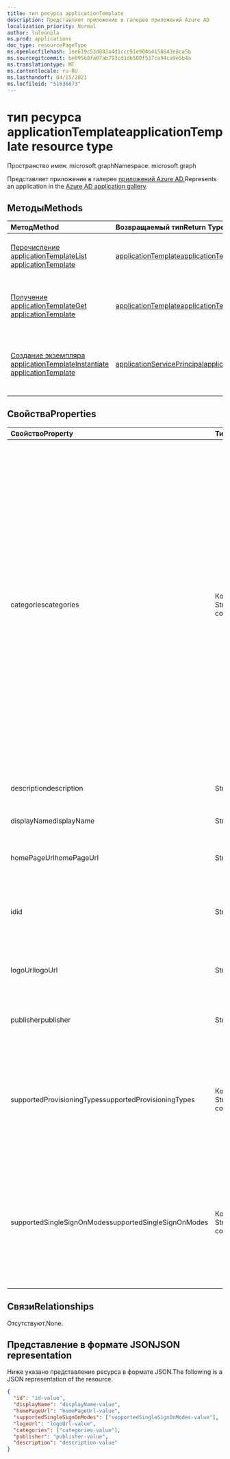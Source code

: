 ```yaml
---
title: тип ресурса applicationTemplate
description: Представляет приложение в галерее приложений Azure AD
localization_priority: Normal
author: luleonpla
ms.prod: applications
doc_type: resourcePageType
ms.openlocfilehash: 1ee619c53d083a4d1ccc91e904b4158643e8ca5b
ms.sourcegitcommit: be09568fa07ab793cd1db500f537ca94ca9e5b4a
ms.translationtype: MT
ms.contentlocale: ru-RU
ms.lasthandoff: 04/15/2021
ms.locfileid: "51836873"
---
```

# <a name="applicationtemplate-resource-type"></a><span data-ttu-id="f5bbf-103">тип ресурса applicationTemplate</span><span class="sxs-lookup"><span data-stu-id="f5bbf-103">applicationTemplate resource type</span></span>

<span data-ttu-id="f5bbf-104">Пространство имен: microsoft.graph</span><span class="sxs-lookup"><span data-stu-id="f5bbf-104">Namespace: microsoft.graph</span></span>

<span data-ttu-id="f5bbf-105">Представляет приложение в галерее [приложений Azure AD.](/azure/active-directory/saas-apps/tutorial-list)</span><span class="sxs-lookup"><span data-stu-id="f5bbf-105">Represents an application in the [Azure AD application gallery](/azure/active-directory/saas-apps/tutorial-list).</span></span>

## <a name="methods"></a><span data-ttu-id="f5bbf-106">Методы</span><span class="sxs-lookup"><span data-stu-id="f5bbf-106">Methods</span></span>

| <span data-ttu-id="f5bbf-107">Метод</span><span class="sxs-lookup"><span data-stu-id="f5bbf-107">Method</span></span>                                                                       | <span data-ttu-id="f5bbf-108">Возвращаемый тип</span><span class="sxs-lookup"><span data-stu-id="f5bbf-108">Return Type</span></span>                                                   | <span data-ttu-id="f5bbf-109">Описание</span><span class="sxs-lookup"><span data-stu-id="f5bbf-109">Description</span></span>                                                                                  |
| :--------------------------------------------------------------------------- | :------------------------------------------------------------ | :------------------------------------------------------------------------------------------- |
| [<span data-ttu-id="f5bbf-110">Перечисление applicationTemplate</span><span class="sxs-lookup"><span data-stu-id="f5bbf-110">List applicationTemplate</span></span>](../api/applicationtemplate-list.md)               | [<span data-ttu-id="f5bbf-111">applicationTemplate</span><span class="sxs-lookup"><span data-stu-id="f5bbf-111">applicationTemplate</span></span>](applicationtemplate.md)                 | <span data-ttu-id="f5bbf-112">Получение списка объектов applicationTemplate.</span><span class="sxs-lookup"><span data-stu-id="f5bbf-112">Retrieve a list of applicationTemplate objects.</span></span>                                              |
| [<span data-ttu-id="f5bbf-113">Получение applicationTemplate</span><span class="sxs-lookup"><span data-stu-id="f5bbf-113">Get applicationTemplate</span></span>](../api/applicationtemplate-get.md)                 | [<span data-ttu-id="f5bbf-114">applicationTemplate</span><span class="sxs-lookup"><span data-stu-id="f5bbf-114">applicationTemplate</span></span>](applicationtemplate.md)                 | <span data-ttu-id="f5bbf-115">Чтение свойств и связей объекта applicationTemplate.</span><span class="sxs-lookup"><span data-stu-id="f5bbf-115">Read properties and relationships of applicationTemplate object.</span></span>                             |
| [<span data-ttu-id="f5bbf-116">Создание экземпляра applicationTemplate</span><span class="sxs-lookup"><span data-stu-id="f5bbf-116">Instantiate applicationTemplate</span></span>](../api/applicationtemplate-instantiate.md) | [<span data-ttu-id="f5bbf-117">applicationServicePrincipal</span><span class="sxs-lookup"><span data-stu-id="f5bbf-117">applicationServicePrincipal</span></span>](applicationserviceprincipal.md) | <span data-ttu-id="f5bbf-118">Добавьте экземпляр приложения из галереи приложений Azure AD в каталог.</span><span class="sxs-lookup"><span data-stu-id="f5bbf-118">Add an instance of an application from the Azure AD application gallery into your directory.</span></span> |

## <a name="properties"></a><span data-ttu-id="f5bbf-119">Свойства</span><span class="sxs-lookup"><span data-stu-id="f5bbf-119">Properties</span></span>

| <span data-ttu-id="f5bbf-120">Свойство</span><span class="sxs-lookup"><span data-stu-id="f5bbf-120">Property</span></span>                   | <span data-ttu-id="f5bbf-121">Тип</span><span class="sxs-lookup"><span data-stu-id="f5bbf-121">Type</span></span>              | <span data-ttu-id="f5bbf-122">Описание</span><span class="sxs-lookup"><span data-stu-id="f5bbf-122">Description</span></span>                                                                                                                                                                                                                                                                                                                                                                                                                                     |
| :------------------------- | :---------------- | :---------------------------------------------------------------------------------------------------------------------------------------------------------------------------------------------------------------------------------------------------------------------------------------------------------------------------------------------------------------------------------------------------------------------------------------------- |
| <span data-ttu-id="f5bbf-123">categories</span><span class="sxs-lookup"><span data-stu-id="f5bbf-123">categories</span></span>                 | <span data-ttu-id="f5bbf-124">Коллекция String</span><span class="sxs-lookup"><span data-stu-id="f5bbf-124">String collection</span></span> | <span data-ttu-id="f5bbf-125">Список категорий для приложения.</span><span class="sxs-lookup"><span data-stu-id="f5bbf-125">The list of categories for the application.</span></span> <span data-ttu-id="f5bbf-126">Поддерживаемые значения могут быть: `Collaboration` `Business Management` , `Consumer` `Content management` `CRM` `Data services` `Developer services` `E-commerce` `Education` `ERP` `Finance` , и `Health` `Human resources` `IT infrastructure` `Mail` `Management` `Marketing` `Media` `Productivity` `Project management` `Telecommunications` `Tools` `Travel` `Web design & hosting` .</span><span class="sxs-lookup"><span data-stu-id="f5bbf-126">Supported values can be: `Collaboration`, `Business Management`, `Consumer`, `Content management`, `CRM`, `Data services`, `Developer services`, `E-commerce`, `Education`, `ERP`, `Finance`, `Health`, `Human resources`, `IT infrastructure`, `Mail`, `Management`, `Marketing`, `Media`, `Productivity`, `Project management`, `Telecommunications`, `Tools`, `Travel`, and `Web design & hosting`.</span></span> |
| <span data-ttu-id="f5bbf-127">description</span><span class="sxs-lookup"><span data-stu-id="f5bbf-127">description</span></span>                | <span data-ttu-id="f5bbf-128">String</span><span class="sxs-lookup"><span data-stu-id="f5bbf-128">String</span></span>            | <span data-ttu-id="f5bbf-129">Описание приложения.</span><span class="sxs-lookup"><span data-stu-id="f5bbf-129">A description of the application.</span></span>                                                                                                                                                                                                                                                                                                                                                                                                               |
| <span data-ttu-id="f5bbf-130">displayName</span><span class="sxs-lookup"><span data-stu-id="f5bbf-130">displayName</span></span>                | <span data-ttu-id="f5bbf-131">String</span><span class="sxs-lookup"><span data-stu-id="f5bbf-131">String</span></span>            | <span data-ttu-id="f5bbf-132">Имя приложения.</span><span class="sxs-lookup"><span data-stu-id="f5bbf-132">The name of the application.</span></span>                                                                                                                                                                                                                                                                                                                                                                                                                    |
| <span data-ttu-id="f5bbf-133">homePageUrl</span><span class="sxs-lookup"><span data-stu-id="f5bbf-133">homePageUrl</span></span>                | <span data-ttu-id="f5bbf-134">String</span><span class="sxs-lookup"><span data-stu-id="f5bbf-134">String</span></span>            | <span data-ttu-id="f5bbf-135">URL-адрес домашней страницы приложения.</span><span class="sxs-lookup"><span data-stu-id="f5bbf-135">The home page URL of the application.</span></span>                                                                                                                                                                                                                                                                                                                                                                                                           |
| <span data-ttu-id="f5bbf-136">id</span><span class="sxs-lookup"><span data-stu-id="f5bbf-136">id</span></span>                         | <span data-ttu-id="f5bbf-137">String</span><span class="sxs-lookup"><span data-stu-id="f5bbf-137">String</span></span>            | <span data-ttu-id="f5bbf-138">Уникальный идентификатор для приложения.</span><span class="sxs-lookup"><span data-stu-id="f5bbf-138">Unique identifier for the application.</span></span> <span data-ttu-id="f5bbf-139">Только для чтения.</span><span class="sxs-lookup"><span data-stu-id="f5bbf-139">Read-only.</span></span>                                                                                                                                                                                                                                                                                                                                                                                               |
| <span data-ttu-id="f5bbf-140">logoUrl</span><span class="sxs-lookup"><span data-stu-id="f5bbf-140">logoUrl</span></span>                    | <span data-ttu-id="f5bbf-141">String</span><span class="sxs-lookup"><span data-stu-id="f5bbf-141">String</span></span>            | <span data-ttu-id="f5bbf-142">URL-адрес для получения логотипа для этого приложения.</span><span class="sxs-lookup"><span data-stu-id="f5bbf-142">The URL to get the logo for this application.</span></span>                                                                                                                                                                                                                                                                                                                                                                                                   |
| <span data-ttu-id="f5bbf-143">publisher</span><span class="sxs-lookup"><span data-stu-id="f5bbf-143">publisher</span></span>                  | <span data-ttu-id="f5bbf-144">String</span><span class="sxs-lookup"><span data-stu-id="f5bbf-144">String</span></span>            | <span data-ttu-id="f5bbf-145">Имя издателя для этого приложения.</span><span class="sxs-lookup"><span data-stu-id="f5bbf-145">The name of the publisher for this application.</span></span>                                                                                                                                                                                                                                                                                                                                                                                                 |
| <span data-ttu-id="f5bbf-146">supportedProvisioningTypes</span><span class="sxs-lookup"><span data-stu-id="f5bbf-146">supportedProvisioningTypes</span></span> | <span data-ttu-id="f5bbf-147">Коллекция String</span><span class="sxs-lookup"><span data-stu-id="f5bbf-147">String collection</span></span> | <span data-ttu-id="f5bbf-148">Список режимов подготовка, поддерживаемых этим приложением.</span><span class="sxs-lookup"><span data-stu-id="f5bbf-148">The list of provisioning modes supported by this application.</span></span> <span data-ttu-id="f5bbf-149">Единственным допустимым значением `sync` является .</span><span class="sxs-lookup"><span data-stu-id="f5bbf-149">The only valid value is `sync`.</span></span>                                                                                                                                                                                                                                                                                                                                                   |
| <span data-ttu-id="f5bbf-150">supportedSingleSignOnModes</span><span class="sxs-lookup"><span data-stu-id="f5bbf-150">supportedSingleSignOnModes</span></span> | <span data-ttu-id="f5bbf-151">Коллекция String</span><span class="sxs-lookup"><span data-stu-id="f5bbf-151">String collection</span></span> | <span data-ttu-id="f5bbf-152">Список режимов единой регистрации, поддерживаемых этим приложением.</span><span class="sxs-lookup"><span data-stu-id="f5bbf-152">The list of single sign-on modes supported by this application.</span></span> <span data-ttu-id="f5bbf-153">Поддерживаемые значения: `oidc`, `password`, `saml` и `notSupported`.</span><span class="sxs-lookup"><span data-stu-id="f5bbf-153">The supported values are `oidc`, `password`, `saml`, and `notSupported`.</span></span>                                                                                                                                                                                                                                                                                                            |

## <a name="relationships"></a><span data-ttu-id="f5bbf-154">Связи</span><span class="sxs-lookup"><span data-stu-id="f5bbf-154">Relationships</span></span>

<span data-ttu-id="f5bbf-155">Отсутствуют.</span><span class="sxs-lookup"><span data-stu-id="f5bbf-155">None.</span></span>

## <a name="json-representation"></a><span data-ttu-id="f5bbf-156">Представление в формате JSON</span><span class="sxs-lookup"><span data-stu-id="f5bbf-156">JSON representation</span></span>

<span data-ttu-id="f5bbf-157">Ниже указано представление ресурса в формате JSON.</span><span class="sxs-lookup"><span data-stu-id="f5bbf-157">The following is a JSON representation of the resource.</span></span>

<!-- {
  "blockType": "resource",
  "optionalProperties": [

  ],
  "@odata.type": "microsoft.graph.applicationTemplate",
  "keyProperty": "id"
}-->

```json
{
  "id": "id-value",
  "displayName": "displayName-value",
  "homePageUrl": "homePageUrl-value",
  "supportedSingleSignOnModes": ["supportedSingleSignOnModes-value"],
  "logoUrl": "logoUrl-value",
  "categories": ["categories-value"],
  "publisher": "publisher-value",
  "description": "description-value"
}
```

<!-- uuid: 16cd6b66-4b1a-43a1-adaf-3a886856ed98
2019-02-04 14:57:30 UTC -->
<!-- {
  "type": "#page.annotation",
  "description": "applicationTemplate resource",
  "keywords": "",
  "section": "documentation",
  "tocPath": ""
}-->
